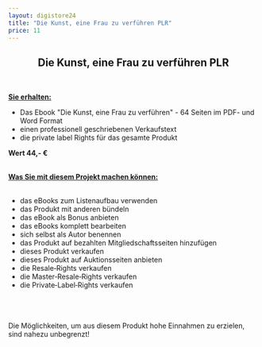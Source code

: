 ```yaml
---
layout: digistore24
title: "Die Kunst, eine Frau zu verführen PLR"
price: 11
---
```

<h2 style="text-align:center;">Die Kunst, eine Frau zu verf&#xFC;hren PLR</h2>
<p>&#xA0;</p>
<p><strong><u>Sie erhalten:</u></strong></p>
<ul><li>Das Ebook &quot;Die Kunst, eine Frau zu verf&#xFC;hren&quot; - 64 Seiten im PDF- und Word Format</li>
<li>einen professionell geschriebenen Verkaufstext&#xA0;</li>
<li>die private label Rights f&#xFC;r das gesamte Produkt</li>
</ul><p><strong>Wert 44,- &#x20AC;</strong></p>
<div>&#xA0;</div>
<div><strong><u>Was Sie mit diesem Projekt machen k&#xF6;nnen:</u></strong></div>
<div>&#xA0;</div>
<div>
<ul><li>das eBooks zum Listenaufbau verwenden</li>
<li>das Produkt mit anderen b&#xFC;ndeln</li>
<li>das eBook als Bonus anbieten</li>
<li>das eBooks komplett bearbeiten</li>
<li>sich selbst als Autor benennen</li>
<li>das Produkt auf bezahlten Mitgliedschaftsseiten hinzuf&#xFC;gen</li>
<li>dieses Produkt verkaufen&#xA0;</li>
<li>dieses Produkt auf Auktionsseiten anbieten</li>
<li>die Resale&#x2010;Rights verkaufen</li>
<li>die Master&#x2010;Resale&#x2010;Rights verkaufen&#xA0;</li>
<li>die Private&#x2010;Label&#x2010;Rights verkaufen&#xA0;</li>
</ul></div>
<div>&#xA0;</div>
<div>&#xA0;</div>
<div>&#xA0;</div>
<div>Die M&#xF6;glichkeiten, um aus diesem Produkt hohe Einnahmen zu erzielen, sind nahezu unbegrenzt!</div>